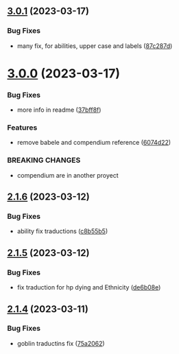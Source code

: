 ## [3.0.1](https://github.com/allnnde/pf2e-esp-translation/compare/v3.0.0...v3.0.1) (2023-03-17)


### Bug Fixes

* many fix, for abilities, upper case and labels ([87c287d](https://github.com/allnnde/pf2e-esp-translation/commit/87c287dc3029105cca6242875c8b4a6bba106f30))



# [3.0.0](https://github.com/allnnde/pf2e-esp-translation/compare/v2.1.6...v3.0.0) (2023-03-17)


### Bug Fixes

* more info in readme ([37bff8f](https://github.com/allnnde/pf2e-esp-translation/commit/37bff8f2b17a3d353c4dc83f515bfe67364ee44d))


### Features

* remove babele and compendium reference ([6074d22](https://github.com/allnnde/pf2e-esp-translation/commit/6074d2247f7297ee9ef4d546fc1fafd1abce8f10))


### BREAKING CHANGES

* compendium are in another proyect



## [2.1.6](https://github.com/allnnde/pf2e-esp-translation/compare/v2.1.5...v2.1.6) (2023-03-12)


### Bug Fixes

* ability fix traductions ([c8b55b5](https://github.com/allnnde/pf2e-esp-translation/commit/c8b55b59a80e182a3399c016c41191283f92726d))



## [2.1.5](https://github.com/allnnde/pf2e-esp-translation/compare/v2.1.4...v2.1.5) (2023-03-12)


### Bug Fixes

* fix traduction for hp dying and Ethnicity ([de6b08e](https://github.com/allnnde/pf2e-esp-translation/commit/de6b08e3faa972c1d1de41d54580516ebdee4d11))



## [2.1.4](https://github.com/allnnde/pf2e-esp-translation/compare/v2.1.3...v2.1.4) (2023-03-11)


### Bug Fixes

* goblin traductins fix ([75a2062](https://github.com/allnnde/pf2e-esp-translation/commit/75a2062ed32be38f04605ef36c5046fc9570dc9e))



